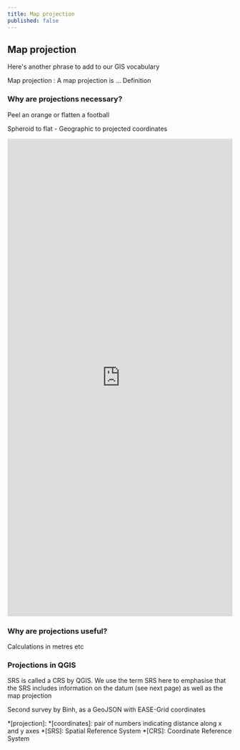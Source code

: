 ```yaml
---
title: Map projection
published: false
---
```


## Map projection

Here's another phrase to add to our GIS vocabulary 

Map projection
: A map projection is ... Definition

### Why are projections necessary?


Peel an orange or flatten a football

Spheroid to flat - Geographic to projected coordinates

<iframe width="100%" height="1070" frameborder="0"
  src="https://observablehq.com/embed/@lucytallents/map-projections?cells=toEmbed"></iframe>

### Why are projections useful?
Calculations in metres etc




### Projections in QGIS

SRS is called a CRS by QGIS.  We use the term SRS here to emphasise that the SRS includes information on the datum (see next page) as well as the map projection


Second survey by Binh, as a GeoJSON with EASE-Grid coordinates


*[projection]: 
*[coordinates]: pair of numbers indicating distance along x and y axes
*[SRS]: Spatial Reference System
*[CRS]: Coordinate Reference System
